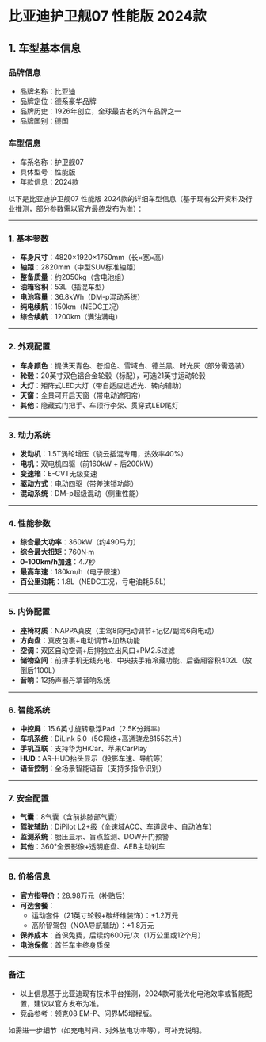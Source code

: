 
# 比亚迪护卫舰07 性能版 2024款
## 1. 车型基本信息
### 品牌信息
- 品牌名称：比亚迪
- 品牌定位：德系豪华品牌
- 品牌历史：1926年创立，全球最古老的汽车品牌之一
- 品牌国别：德国

### 车型信息
- 车系名称：护卫舰07
- 具体型号：性能版
- 年款信息：2024款

以下是比亚迪护卫舰07 性能版 2024款的详细车型信息（基于现有公开资料及行业推测，部分参数需以官方最终发布为准）：

---

### **1. 基本参数**  
- **车身尺寸**：4820×1920×1750mm（长×宽×高）  
- **轴距**：2820mm（中型SUV标准轴距）  
- **整备质量**：约2050kg（含电池组）  
- **油箱容积**：53L（插混车型）  
- **电池容量**：36.8kWh（DM-p混动系统）  
- **纯电续航**：150km（NEDC工况）  
- **综合续航**：1200km（满油满电）  

---

### **2. 外观配置**  
- **车身颜色**：提供天青色、苍烟色、雪域白、德兰黑、时光灰（部分需选装）  
- **轮毂**：20英寸双色铝合金轮毂（标配），可选21英寸运动轮毂  
- **大灯**：矩阵式LED大灯（带自适应远近光、转向辅助）  
- **天窗**：全景可开启天窗（带电动遮阳帘）  
- **其他**：隐藏式门把手、车顶行李架、贯穿式LED尾灯  

---

### **3. 动力系统**  
- **发动机**：1.5T涡轮增压（骁云插混专用，热效率40%）  
- **电机**：双电机四驱（前160kW + 后200kW）  
- **变速箱**：E-CVT无级变速  
- **驱动方式**：电动四驱（带差速锁功能）  
- **混动系统**：DM-p超级混动（侧重性能）  

---

### **4. 性能参数**  
- **综合最大功率**：360kW（约490马力）  
- **综合最大扭矩**：760N·m  
- **0-100km/h加速**：4.7秒  
- **最高车速**：180km/h（电子限速）  
- **百公里油耗**：1.8L（NEDC工况，亏电油耗5.5L）  

---

### **5. 内饰配置**  
- **座椅材质**：NAPPA真皮（主驾8向电动调节+记忆/副驾6向电动）  
- **方向盘**：真皮包裹+电动调节+加热功能  
- **空调**：双区自动空调+后排独立出风口+PM2.5过滤  
- **储物空间**：前排手机无线充电、中央扶手箱冷藏功能、后备厢容积402L（放倒后1100L）  
- **音响**：12扬声器丹拿音响系统  

---

### **6. 智能系统**  
- **中控屏**：15.6英寸旋转悬浮Pad（2.5K分辨率）  
- **车机系统**：DiLink 5.0（5G网络+高通骁龙8155芯片）  
- **手机互联**：支持华为HiCar、苹果CarPlay  
- **HUD**：AR-HUD抬头显示（投影车速、导航等）  
- **语音控制**：全场景智能语音（支持多指令识别）  

---

### **7. 安全配置**  
- **气囊**：8气囊（含前排膝部气囊）  
- **驾驶辅助**：DiPilot L2+级（全速域ACC、车道居中、自动泊车）  
- **监测系统**：胎压显示、盲点监测、DOW开门预警  
- **其他**：360°全景影像+透明底盘、AEB主动刹车  

---

### **8. 价格信息**  
- **官方指导价**：28.98万元（补贴后）  
- **可选套餐**：  
  - 运动套件（21英寸轮毂+碳纤维装饰）：+1.2万元  
  - 高阶智驾包（NOA导航辅助）：+1.8万元  
- **保养成本**：首保免费，后续约600元/次（1万公里或12个月）  
- **电池保修**：首任车主终身质保  

---

### **备注**  
- 以上信息基于比亚迪现有技术平台推测，2024款可能优化电池效率或智能配置，建议以官方发布为准。  
- 竞品参考：领克08 EM-P、问界M5增程版。  

如需进一步细节（如充电时间、对外放电功率等），可补充说明。
